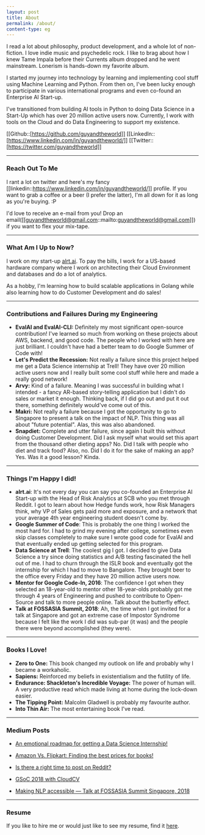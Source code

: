 ```yaml
---
layout: post
title: About
permalink: /about/
content-type: eg
---
```


I read a lot about philosophy, product development, and a whole lot of non-fiction. I love indie music and psychedelic rock. I like to brag about how I knew Tame Impala before their Currents album dropped and he went mainstream. Lonerism is hands-down my favorite album.

I started my journey into technology by learning and implementing cool stuff using Machine Learning and Python. From then on, I've been lucky enough to participate in various international programs and even co-found an Enterprise AI Start-up.

I've transitioned from building AI tools in Python to doing Data Science in a Start-Up which has over 20 million active users now. Currently, I work with tools on the Cloud and do Data Engineering to support my existence.

[[Github::[https://github.com/guyandtheworld]] [[LinkedIn::[https://www.linkedin.com/in/guyandtheworld/]] [[Twitter::[https://twitter.com/guyandtheworld]]

---

### Reach Out To Me

I rant a lot on twitter and here's my fancy [[linkedin::https://www.linkedin.com/in/guyandtheworld/]] profile. If you want to grab a coffee or a beer (I prefer the latter), I'm all down for it as long as you're buying. :P

I'd love to receive an e-mail from you! Drop an email([[guyandtheworld@gmail.com::mailto:guyandtheworld@gmail.com]]) if you want to flex your mix-tape.

---

### What Am I Up to Now?

I work on my start-up [alrt.ai](http://alrt.ai). To pay the bills, I work for a US-based hardware company where I work on architecting their Cloud Environment and databases and do a lot of analytics.

As a hobby, I'm learning how to build scalable applications in Golang while also learning how to do Customer Development and do sales!

---

### Contributions and Failures During my Engineering

- **EvalAI and EvalAI-CLI:** Definitely my most significant open-source contribution! I've learned so much from working on these projects about AWS, backend, and good code. The people who I worked with here are just brilliant. I couldn't have had a better team to do Google Summer of Code with!
- **Let's Predict the Recession:** Not really a failure since this project helped me get a Data Science internship at Trell! They have over 20 million active users now and I really built some cool stuff while here and made a really good network!
- **Arvy:** Kind of a failure. Meaning I was successful in building what I intended - a fancy AR-based story-telling application but I didn't do sales or market it enough. Thinking back, if I did go out and put it out there, something definitely would've come out of this.
- **Makri:** Not really a failure because I got the opportunity to go to Singapore to present a talk on the impact of NLP. This thing was all about "future potential". Alas, this was also abandoned.
- **Snapdiet:** Complete and utter failure, since again I built this without doing Customer Development. Did I ask myself what would set this apart from the thousand other dieting apps? No. Did I talk with people who diet and track food? Also, no. Did I do it for the sake of making an app? Yes. Was it a good lesson? Kinda.

---

### Things I'm Happy I did!
- **alrt.ai**: It's not every day you can say you co-founded an Enterprise AI Start-up with the Head of Risk Analytics at SCB who you met through Reddit. I got to learn about how Hedge funds work, how Risk Managers think, why VP of Sales gets paid more and exposure, and a network that your average 4th year engineering student doesn't come by.
- **Google Summer of Code**: This is probably the one thing I worked the most hard for. I had to grind my evening after college, sometimes even skip classes completely to make sure I wrote good code for EvalAI and that eventually ended up getting selected for this program.
- **Data Science at Trell**: The coolest gig I got. I decided to give Data Science a try since doing statistics and A/B testing fascinated the hell out of me. I had to churn through the ISLR book and eventually got the internship for which I had to move to Bangalore. They brought beer to the office every Friday and they have 20 million active users now.
- **Mentor for Google Code-In, 2016**: The confidence I got when they selected an 18-year-old to mentor other 18-year-olds probably got me through 4 years of Engineering and pushed to contribute to Open-Source and talk to more people online. Talk about the butterfly effect.
- **Talk at FOSSASIA Summit, 2018**: Ah, the time when I got invited for a talk at Singapore and got an extreme case of Impostor Syndrome because I felt like the work I did was sub-par (it was) and the people there were beyond accomplished (they were).


---

### Books I Love!

- **Zero to One:** This book changed my outlook on life and probably why I became a workaholic.
- **Sapiens:** Reinforced my beliefs in existentialism and the futility of life.
- **Endurance: Shackleton's Incredible Voyage:** The power of human will. A very productive read which made living at home during the lock-down easier.
- **The Tipping Point:** Malcolm Gladwell is probably my favourite author.
- **Into Thin Air:** The most entertaining book I've read.

---

### Medium Posts

* [An emotional roadmap for getting a Data Science Internship!](https://medium.com/@guyandtheworld/an-emotional-roadmap-for-getting-a-data-science-internship-e92cff692ed7)

* [Amazon Vs. Flipkart: Finding the best prices for books!](https://towardsdatascience.com/amazon-vs-flipkart-finding-the-best-prices-for-books-bab29811b801)

* [Is there a right time to post on Reddit?](https://towardsdatascience.com/the-optimum-time-to-shit-post-on-reddit-72a51cd6418b)

* [GSoC 2018 with CloudCV](https://medium.com/@guyandtheworld/fin-gsoc-2018-with-cloudcv-43a0854338ee)

* [Making NLP accessible — Talk at FOSSASIA Summit Singapore, 2018](https://medium.com/@guyandtheworld/making-nlp-accessible-talk-at-fossasia-summit-singapore-2018-6e2124b33a71)

---

### Resume

If you like to hire me or would just like to see my resume, find it [here](https://drive.google.com/file/d/1M55fJi29dG05liEIHLGCl66ZPHJtraNO/view?usp=sharing).

